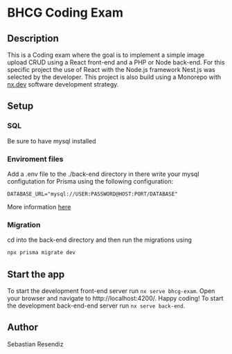 # BHCG Coding Exam

## Description

This is a Coding exam where the goal is to implement a simple image upload CRUD using a React front-end and a PHP or Node back-end.
For this specific project the use of React with the Node.js framework Nest.js was selected by the developer. This project is also build using a Monorepo with [nx.dev](https://nx.dev) software development strategy.

## Setup

### SQL

Be sure to have mysql installed

### Enviroment files

Add a .env file to the ./back-end directory in there write your mysql configutation for Prisma using the following configuration:

```
DATABASE_URL="mysql://USER:PASSWORD@HOST:PORT/DATABASE"
```

More information [here](https://www.prisma.io/docs/concepts/components/prisma-migrate/migrate-development-production)

### Migration

cd into the back-end directory and then run the migrations using

```bash
npx prisma migrate dev
```

## Start the app

To start the development front-end server run `nx serve bhcg-exam`. Open your browser and navigate to http://localhost:4200/. Happy coding!
To start the development back-end-end server run `nx serve back-end`.

<!-- ## Running tasks

To execute tasks with Nx use the following syntax:

```
nx <target> <project> <...options>
```

You can also run multiple targets:

```
nx run-many -t <target1> <target2>
```

..or add `-p` to filter specific projects

```
nx run-many -t <target1> <target2> -p <proj1> <proj2>
```

Targets can be defined in the `package.json` or `projects.json`. Learn more [in the docs](https://nx.dev/core-features/run-tasks). -->

## Author

Sebastian Resendiz
